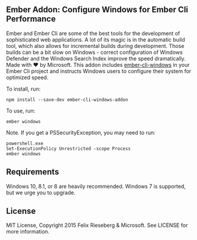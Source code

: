 ## Ember Addon: Configure Windows for Ember Cli Performance
Ember and Ember Cli are some of the best tools for the development of sophisticated web applications. A lot of its magic is in the automatic build tool, which also allows for incremental builds during development. Those builds can be a bit slow on Windows - correct configuration of Windows Defender and the Windows Search Index improve the speed dramatically. Made with :heart: by Microsoft. This addon includes [ember-cli-windows](https://github.com/felixrieseberg/ember-cli-windows) in your Ember Cli project and instructs Windows users to configure their system for optimized speed.

To install, run:
```
npm install --save-dev ember-cli-windows-addon
```

To use, run:
```
ember windows
```

Note. If you get a PSSecurityException, you may need to run:
```
powershell.exe
Set-ExecutionPolicy Unrestricted -scope Process
ember windows
```

## Requirements
Windows 10, 8.1, or 8 are heavily recommended. Windows 7 is supported, but we urge you to upgrade.

## License
MIT License, Copyright 2015 Felix Rieseberg & Microsoft. See LICENSE for more information.
